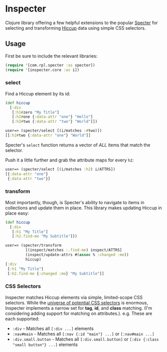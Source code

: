 # Inspecter

Clojure library offering a few helpful extensions to the
popular [Specter](https://github.com/redplanetlabs/specter)
for selecting and transforming [Hiccup](https://github.com/weavejester/hiccup) data using
simple CSS selectors.

## Usage

First be sure to include the relevant libraries:

```clojure
(require '[com.rpl.specter :as specter])
(require '[inspecter.core :as i])
```

### select

Find a Hiccup element by its id:

```clojure
(def hiccup
  [:div
   [:h1#zero "My Title"]
   [:h2#one {:data-attr "one"} "Hello"]
   [:h2#two {:data-attr "two"} "World"]])

user=> (specter/select [(i/matches :#two)])
[[:h2#two {:data-attr "one"} "World"]]
```

Specter's `select` function returns a vector of _ALL_ items that match the selector.

Push it a little further and grab the attribute maps for every `h2`:

```clojure
user=> (specter/select [(i/matches :h2) i/ATTRS])
[{:data-attr "one"}
 {:data-attr "two"}]
```

### transform

Most importantly, though, is Specter's ability to navigate to items in collections and update 
them in place. This library makes updating Hiccup in place easy:

```clojure
(def hiccup
  [:div
   [:h1 "My Title"]
   [:h2.find-me "My Subtitle"]])

user=> (specter/transform
         [(inspect/matches :.find-me) inspect/ATTRS]
         (inspect/update-attrs #(assoc % :changed :me))
         hiccup)
[:div
 [:h1 "My Title"]
 [:h2.find-me {:changed :me} "My Subtitle"]]
```

### CSS Selectors

Inspecter matches Hiccup elements via simple, limited-scope CSS selectors. While the 
[universe of potential CSS selectors](https://www.w3.org/TR/selectors-4/) is enormous, 
Inspecter implements a narrow set for **tag**, **id**, and **class** matching. (I'm considering 
adding support for matching on attributes.). e.g. These are each supported:

* `:div` - Matches all `[:div ...]` elements
* `:nav#main` - Matches all `[:nav {:id "main"} ...]` or `[:nav#main ...]`
* `:div.small.button` - Matches all `[:div.small.button]` or `[:div {:class "small button"} ...]` elements